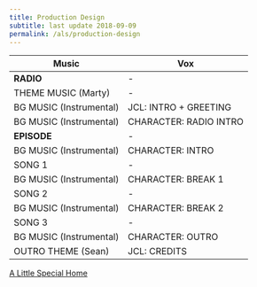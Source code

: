```yaml
---
title: Production Design
subtitle: last update 2018-09-09
permalink: /als/production-design
---
```


| Music                         | Vox                    |
|-------------------------------|------------------------|
| **RADIO**                     | -                      |
| THEME MUSIC (Marty)           | -                      |
| BG MUSIC (Instrumental)       | JCL: INTRO + GREETING  |
| BG MUSIC (Instrumental)       | CHARACTER: RADIO INTRO |
| **EPISODE**                   |                      - |
| BG MUSIC (Instrumental)       | CHARACTER: INTRO       |
| SONG 1                        | -                      |
| BG MUSIC (Instrumental)       | CHARACTER: BREAK 1     |
| SONG 2                        | -                      |
| BG MUSIC (Instrumental)       | CHARACTER: BREAK 2     |
| SONG 3                        | -                      |
| BG MUSIC (Instrumental)       | CHARACTER: OUTRO       |
| OUTRO THEME (Sean)            | JCL: CREDITS           |

<a class="button big next" href="{% link pages/als/index.md %}">A Little Special Home</a>
